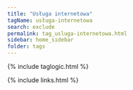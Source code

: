 ```yaml
---
title: "Usługa internetowa"
tagName: usługa-internetowa
search: exclude
permalink: tag_usluga-internetowa.html
sidebar: home_sidebar
folder: tags
---
```

{% include taglogic.html %}

{% include links.html %}
